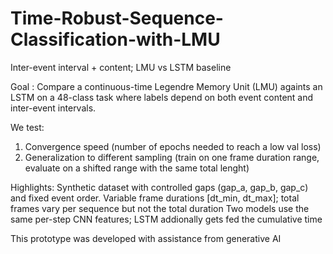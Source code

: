# Time-Robust-Sequence-Classification-with-LMU

Inter-event interval + content; LMU vs LSTM baseline

Goal : Compare a continuous-time Legendre Memory Unit (LMU) againts an LSTM on a 48-class task where labels depend on both event content and inter-event intervals.

We test:

1. Convergence speed (number of epochs needed to reach a low val loss)
2. Generalization to different sampling (train on one frame duration range, evaluate on a shifted range with the same total lenght)

Highlights:
Synthetic dataset with controlled gaps (gap\_a, gap\_b, gap\_c) and fixed event order.
Variable frame durations \[dt\_min, dt\_max]; total frames vary per sequence but not the total duration
Two models use the same per-step CNN features; LSTM addionally gets fed the cumulative time





This prototype was developed with assistance from generative AI

